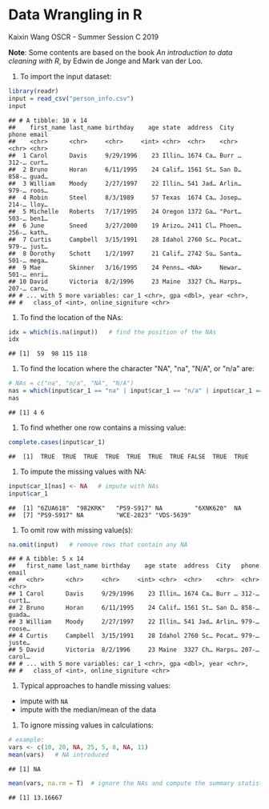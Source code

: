 Data Wrangling in R
================
Kaixin Wang
OSCR - Summer Session C 2019

**Note**: Some contents are based on the book *An introduction to data cleaning with R*, by Edwin de Jonge and Mark van der Loo.

1.  To import the input dataset:

``` r
library(readr)
input = read_csv("person_info.csv")
input
```

    ## # A tibble: 10 x 14
    ##    first_name last_name birthday    age state  address  City   phone email
    ##    <chr>      <chr>     <chr>     <int> <chr>  <chr>    <chr>  <chr> <chr>
    ##  1 Carol      Davis     9/29/1996    23 Illin… 1674 Ca… Burr … 312-… curt…
    ##  2 Bruno      Horan     6/11/1995    24 Calif… 1561 St… San D… 858-… guad…
    ##  3 William    Moody     2/27/1997    22 Illin… 541 Jad… Arlin… 979-… roos…
    ##  4 Robin      Steel     8/3/1989     57 Texas  1674 Ca… Josep… 214-… lloy…
    ##  5 Michelle   Roberts   7/17/1995    24 Oregon 1372 Ga… "Port… 503-… ben1…
    ##  6 June       Sneed     3/27/2000    19 Arizo… 2411 Cl… Phoen… 256-… kath…
    ##  7 Curtis     Campbell  3/15/1991    28 Idahol 2760 Sc… Pocat… 979-… just…
    ##  8 Dorothy    Schott    1/2/1997     21 Calif… 2742 Su… Santa… 501-… mega…
    ##  9 Mae        Skinner   3/16/1995    24 Penns… <NA>     Newar… 501-… enri…
    ## 10 David      Victoria  8/2/1996     23 Maine  3327 Ch… Harps… 207-… caro…
    ## # ... with 5 more variables: car_1 <chr>, gpa <dbl>, year <chr>,
    ## #   class_of <int>, online_signiture <chr>

1.  To find the location of the NAs:

``` r
idx = which(is.na(input))   # find the position of the NAs
idx   
```

    ## [1]  59  98 115 118

1.  To find the location where the character "NA", "na", "N/A", or "n/a" are:

``` r
# NAs = c("na", "n/a", "NA", "N/A")
nas = which(input$car_1 == "na" | input$car_1 == "n/a" | input$car_1 == "NA" | input$car_1 == "N/A")
nas
```

    ## [1] 4 6

1.  To find whether one row contains a missing value:

``` r
complete.cases(input$car_1)
```

    ##  [1]  TRUE  TRUE  TRUE  TRUE  TRUE  TRUE  TRUE FALSE  TRUE  TRUE

1.  To impute the missing values with NA:

``` r
input$car_1[nas] <- NA   # impute with NAs
input$car_1
```

    ##  [1] "6ZUA618"  "982KRK"   "PS9-S917" NA         "6XNK620"  NA        
    ##  [7] "PS9-S917" NA         "WCE-2823" "VDS-5639"

1.  To omit row with missing value(s):

``` r
na.omit(input)   # remove rows that contain any NA
```

    ## # A tibble: 5 x 14
    ##   first_name last_name birthday    age state  address  City   phone email 
    ##   <chr>      <chr>     <chr>     <int> <chr>  <chr>    <chr>  <chr> <chr> 
    ## 1 Carol      Davis     9/29/1996    23 Illin… 1674 Ca… Burr … 312-… curt1…
    ## 2 Bruno      Horan     6/11/1995    24 Calif… 1561 St… San D… 858-… guada…
    ## 3 William    Moody     2/27/1997    22 Illin… 541 Jad… Arlin… 979-… roose…
    ## 4 Curtis     Campbell  3/15/1991    28 Idahol 2760 Sc… Pocat… 979-… juste…
    ## 5 David      Victoria  8/2/1996     23 Maine  3327 Ch… Harps… 207-… carol…
    ## # ... with 5 more variables: car_1 <chr>, gpa <dbl>, year <chr>,
    ## #   class_of <int>, online_signiture <chr>

1.  Typical approaches to handle missing values:

-   impute with `NA`
-   impute with the median/mean of the data

1.  To ignore missing values in calculations:

``` r
# example:
vars <- c(10, 20, NA, 25, 5, 8, NA, 11)
mean(vars)   # NA introduced
```

    ## [1] NA

``` r
mean(vars, na.rm = T)  # ignore the NAs and compute the summary statistics
```

    ## [1] 13.16667
